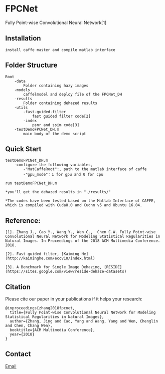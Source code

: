 # FPCNet
Fully Point-wise Convolutional Neural Network[1]


## Installation
    install caffe master and compile matlab interface

## Folder Structure
    Root
        -data
            Folder containing hazy images
        -models
    	    caffelmodel and deploy file of the FPCNet_DH
	    -results
		    Folder containing dehazed results
	    -utils
		    -fast-guided-filter
			    fast guided filter code[2]
		    -index
			    psnr and ssim code[3]
	    -testDemoFPCNet_DH.m
	    	main body of the demo script
## Quick Start
    testDemoFPCNet_DH.m
        -configure the following variables, 
            -"MatCaffeRoot":, path to the matlab interface of caffe
            -"gpu_mode"；1 for gpu and 0 for cpu
    
    run testDemoFPCNet_DH.m
    
    *you'll get the dehazed results in "./results/"
    
    *The codes have been tested based on the Matlab Interface of CAFFE, which is compiled with Cuda8.0 and Cudnn v5 and Ubuntu 16.04.

## Reference: 

    [1]. Zhang J., Cao Y., Wang Y., Wen C.,  Chen C.W. Fully Point-wise Convolutional Neural Network for Modeling Statistical Regularities in Natural Images. In Proceedings of the 2018 ACM Multimedia Conference. 2018.
    
    [2]. Fast guided filter, [Kaiming He](http://kaiminghe.com/eccv10/index.html)
    
    [3]. A Benchmark for Single Image Dehazing, [RESIDE](https://sites.google.com/view/reside-dehaze-datasets)

## Citation
Please cite our paper in your publications if it helps your research:

    @inproceedings{zhang2018fpcnet,
      title={Fully Point-wise Convolutional Neural Network for Modeling Statistical Regularities in Natural Images},
      author={Zhang, Jing and Cao, Yang and Wang, Yang and Wen, Chenglin and Chen, Chang Wen},
      booktitle={ACM Multimedia Conference},
      year={2018}
    }

## Contact
[Email](zj.winner@163.com)

